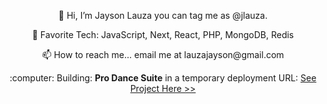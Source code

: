 <p align="center">👋 Hi, I’m Jayson Lauza you can tag me as @jlauza.</p>
<p align="center">👀 Favorite Tech: JavaScript, Next, React, PHP, MongoDB, Redis</p>
<p align="center">📫 How to reach me... email me at lauzajayson@gmail.com</p>
<p align="center">:computer: Building: <strong>Pro Dance Suite</strong> in a temporary deployment URL: <a href="https://learner-studio-suite-jlauzas-projects.vercel.app/">See Project Here >></a></p>

<!---
jlauza/jlauza is a ✨ special ✨ repository because its `README.md` (this file) appears on your GitHub profile.
You can click the Preview link to take a look at your changes.
--->
